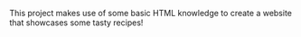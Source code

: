 This project makes use of some basic HTML knowledge to create a website that showcases some tasty recipes!